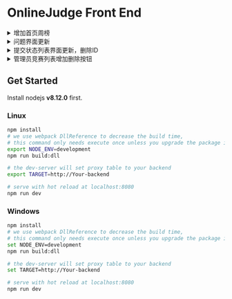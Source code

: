 # OnlineJudge Front End
<details>
  <summary>增加首页周榜</summary>
  <ul><li>随便塞的</li></ul>
</details>
<details>
  <summary>问题界面更新</summary>
  <ul>
    <li>
      <details>
        <summary>增加</summary>
        <ul>
          <li>提交反馈</li>
        </ul>
      </details>
    </li>
    <li>
      <details>
        <summary>更改</summary>
        <ul>
          <li>问题界面格式化</li>
          <li>时空限制和IO模式位置调整</li>
          <li>竞赛中的难度和标签隐藏</li>
        </ul>
      </details>
    </li>
    <li>
      <details>
        <summary>删除</summary>
        <ul>
          <li>题目信息中的ID、出题人</li>
        </ul>
      </details>
    </li>
  </ul>
</details>
<details>
  <summary>提交状态列表界面更新，删除ID</summary>
</details>
<details>
  <summary>管理员竞赛列表增加删除按钮</summary>
</details>

## Get Started

Install nodejs **v8.12.0** first.

### Linux

```bash
npm install
# we use webpack DllReference to decrease the build time,
# this command only needs execute once unless you upgrade the package in build/webpack.dll.conf.js
export NODE_ENV=development 
npm run build:dll

# the dev-server will set proxy table to your backend
export TARGET=http://Your-backend

# serve with hot reload at localhost:8080
npm run dev
```
### Windows

```bash
npm install
# we use webpack DllReference to decrease the build time,
# this command only needs execute once unless you upgrade the package in build/webpack.dll.conf.js
set NODE_ENV=development 
npm run build:dll

# the dev-server will set proxy table to your backend
set TARGET=http://Your-backend

# serve with hot reload at localhost:8080
npm run dev
```
